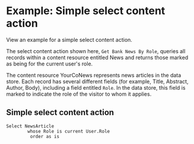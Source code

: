# Example: Simple select content action

View an example for a simple select content action.

The select content action shown here, `Get Bank News By Role`, queries all records within a content resource entitled News and returns those marked as being for the current user's role.

The content resource YourCoNews represents news articles in the data store. Each record has several different fields \(for example, Title, Abstract, Author, Body\), including a field entitled `Role`. In the data store, this field is marked to indicate the role of the visitor to whom it applies.

## Simple select content action

```
Select NewsArticle
  	    whose Role is current User.Role
  	     order as is
```


